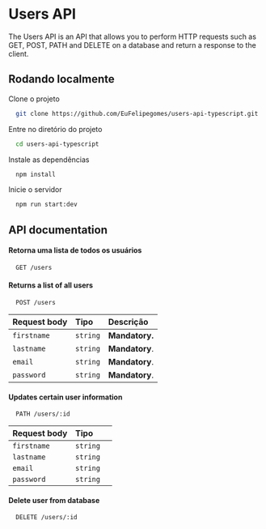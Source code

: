 
# Users API

The Users API is an API that allows you to perform HTTP requests such as GET, POST, PATH and DELETE on a database and return a response to the client.


## Rodando localmente

Clone o projeto

```bash
  git clone https://github.com/EuFelipegomes/users-api-typescript.git
```

Entre no diretório do projeto

```bash
  cd users-api-typescript
```

Instale as dependências

```bash
  npm install
```


Inicie o servidor

```bash
  npm run start:dev
```


## API documentation

#### Retorna uma lista de todos os usuários

```http
  GET /users
```



#### Returns a list of all users

```http
  POST /users
```

| Request body | Tipo       | Descrição                                   |
| :---------- | :--------- | :------------------------------------------ |
| `firstname`      | `string` | **Mandatory.** |
| `lastname`      | `string` | **Mandatory**.|
| `email`      | `string` | **Mandatory**.  |
| `password`      | `string` | **Mandatory**.|

#### Updates certain user information

```http
  PATH /users/:id
```

| Request body | Tipo       |                                  |
| :---------- | :--------- |:----------------------------------
| `firstname`      | `string` |
| `lastname`      | `string` |
| `email`      | `string` | 
| `password`      | `string` | 

#### Delete user from database

```http
  DELETE /users/:id
```



